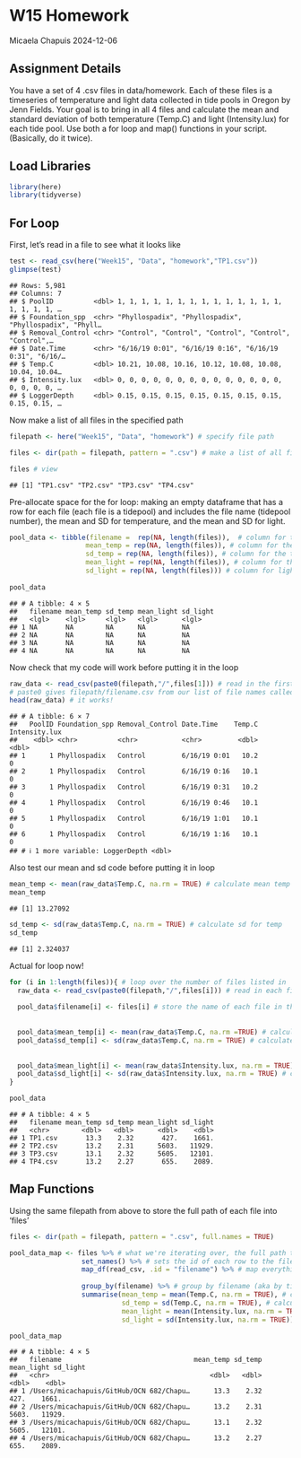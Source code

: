W15 Homework
================
Micaela Chapuis
2024-12-06

## Assignment Details

You have a set of 4 .csv files in data/homework. Each of these files is
a timeseries of temperature and light data collected in tide pools in
Oregon by Jenn Fields. Your goal is to bring in all 4 files and
calculate the mean and standard deviation of both temperature (Temp.C)
and light (Intensity.lux) for each tide pool. Use both a for loop and
map() functions in your script. (Basically, do it twice).

## Load Libraries

``` r
library(here)
library(tidyverse)
```

## For Loop

First, let’s read in a file to see what it looks like

``` r
test <- read_csv(here("Week15", "Data", "homework","TP1.csv"))
glimpse(test)
```

    ## Rows: 5,981
    ## Columns: 7
    ## $ PoolID          <dbl> 1, 1, 1, 1, 1, 1, 1, 1, 1, 1, 1, 1, 1, 1, 1, 1, 1, 1, …
    ## $ Foundation_spp  <chr> "Phyllospadix", "Phyllospadix", "Phyllospadix", "Phyll…
    ## $ Removal_Control <chr> "Control", "Control", "Control", "Control", "Control",…
    ## $ Date.Time       <chr> "6/16/19 0:01", "6/16/19 0:16", "6/16/19 0:31", "6/16/…
    ## $ Temp.C          <dbl> 10.21, 10.08, 10.16, 10.12, 10.08, 10.08, 10.04, 10.04…
    ## $ Intensity.lux   <dbl> 0, 0, 0, 0, 0, 0, 0, 0, 0, 0, 0, 0, 0, 0, 0, 0, 0, 0, …
    ## $ LoggerDepth     <dbl> 0.15, 0.15, 0.15, 0.15, 0.15, 0.15, 0.15, 0.15, 0.15, …

Now make a list of all files in the specified path

``` r
filepath <- here("Week15", "Data", "homework") # specify file path

files <- dir(path = filepath, pattern = ".csv") # make a list of all files in this path that match the pattern (in this case ".csv")

files # view
```

    ## [1] "TP1.csv" "TP2.csv" "TP3.csv" "TP4.csv"

Pre-allocate space for the for loop: making an empty dataframe that has
a row for each file (each file is a tidepool) and includes the file name
(tidepool number), the mean and SD for temperature, and the mean and SD
for light.

``` r
pool_data <- tibble(filename =  rep(NA, length(files)),  # column for the file name (tidepool number), length is the number of files we're importing
                   mean_temp = rep(NA, length(files)), # column for the mean temperature
                   sd_temp = rep(NA, length(files)), # column for the temperature sd
                   mean_light = rep(NA, length(files)), # column for the mean light
                   sd_light = rep(NA, length(files))) # column for light sd
                   
pool_data
```

    ## # A tibble: 4 × 5
    ##   filename mean_temp sd_temp mean_light sd_light
    ##   <lgl>    <lgl>     <lgl>   <lgl>      <lgl>   
    ## 1 NA       NA        NA      NA         NA      
    ## 2 NA       NA        NA      NA         NA      
    ## 3 NA       NA        NA      NA         NA      
    ## 4 NA       NA        NA      NA         NA

Now check that my code will work before putting it in the loop

``` r
raw_data <- read_csv(paste0(filepath,"/",files[1])) # read in the first file to make sure it works
# paste0 gives filepath/filename.csv from our list of file names called 'files'
head(raw_data) # it works!
```

    ## # A tibble: 6 × 7
    ##   PoolID Foundation_spp Removal_Control Date.Time    Temp.C Intensity.lux
    ##    <dbl> <chr>          <chr>           <chr>         <dbl>         <dbl>
    ## 1      1 Phyllospadix   Control         6/16/19 0:01   10.2             0
    ## 2      1 Phyllospadix   Control         6/16/19 0:16   10.1             0
    ## 3      1 Phyllospadix   Control         6/16/19 0:31   10.2             0
    ## 4      1 Phyllospadix   Control         6/16/19 0:46   10.1             0
    ## 5      1 Phyllospadix   Control         6/16/19 1:01   10.1             0
    ## 6      1 Phyllospadix   Control         6/16/19 1:16   10.1             0
    ## # ℹ 1 more variable: LoggerDepth <dbl>

Also test our mean and sd code before putting it in loop

``` r
mean_temp <- mean(raw_data$Temp.C, na.rm = TRUE) # calculate mean temp
mean_temp
```

    ## [1] 13.27092

``` r
sd_temp <- sd(raw_data$Temp.C, na.rm = TRUE) # calculate sd for temp
sd_temp
```

    ## [1] 2.324037

Actual for loop now!

``` r
for (i in 1:length(files)){ # loop over the number of files listed in 'files'
  raw_data <- read_csv(paste0(filepath,"/",files[i])) # read in each file as it iterates over the number of files in the list (1-4)
  
  pool_data$filename[i] <- files[i] # store the name of each file in the filename colun
  
  
  pool_data$mean_temp[i] <- mean(raw_data$Temp.C, na.rm =TRUE) # calculate the mean temp for each file and store it in the corresponding row
  pool_data$sd_temp[i] <- sd(raw_data$Temp.C, na.rm = TRUE) # calculate temp sd for each file and store it in corresponding row
  
  
  pool_data$mean_light[i] <- mean(raw_data$Intensity.lux, na.rm = TRUE) # calculate mean light for each file and store it in corresponding row
  pool_data$sd_light[i] <- sd(raw_data$Intensity.lux, na.rm = TRUE) # calculate light sd for each file and store it in corresponding row
} 

pool_data
```

    ## # A tibble: 4 × 5
    ##   filename mean_temp sd_temp mean_light sd_light
    ##   <chr>        <dbl>   <dbl>      <dbl>    <dbl>
    ## 1 TP1.csv       13.3    2.32       427.    1661.
    ## 2 TP2.csv       13.2    2.31      5603.   11929.
    ## 3 TP3.csv       13.1    2.32      5605.   12101.
    ## 4 TP4.csv       13.2    2.27       655.    2089.

## Map Functions

Using the same filepath from above to store the full path of each file
into ‘files’

``` r
files <- dir(path = filepath, pattern = ".csv", full.names = TRUE)
```

``` r
pool_data_map <- files %>% # what we're iterating over, the full path to each file
                  set_names() %>% # sets the id of each row to the file name
                  map_df(read_csv, .id = "filename") %>% # map everything to a dataframe and put the id in a column called filename
  
                  group_by(filename) %>% # group by filename (aka by tidepool)
                  summarise(mean_temp = mean(Temp.C, na.rm = TRUE), # calculate mean temp
                            sd_temp = sd(Temp.C, na.rm = TRUE), # calculate temp sd
                            mean_light = mean(Intensity.lux, na.rm = TRUE), # calculate mean light
                            sd_light = sd(Intensity.lux, na.rm = TRUE)) # calculate light sd

pool_data_map
```

    ## # A tibble: 4 × 5
    ##   filename                                 mean_temp sd_temp mean_light sd_light
    ##   <chr>                                        <dbl>   <dbl>      <dbl>    <dbl>
    ## 1 /Users/micachapuis/GitHub/OCN 682/Chapu…      13.3    2.32       427.    1661.
    ## 2 /Users/micachapuis/GitHub/OCN 682/Chapu…      13.2    2.31      5603.   11929.
    ## 3 /Users/micachapuis/GitHub/OCN 682/Chapu…      13.1    2.32      5605.   12101.
    ## 4 /Users/micachapuis/GitHub/OCN 682/Chapu…      13.2    2.27       655.    2089.
